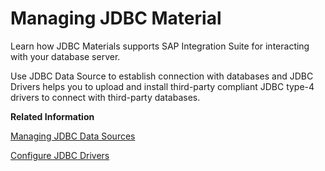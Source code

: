 <!-- loio32ee7cdff9e3492fa755338cadff14eb -->

# Managing JDBC Material

Learn how JDBC Materials supports SAP Integration Suite for interacting with your database server.

Use JDBC Data Source to establish connection with databases and JDBC Drivers helps you to upload and install third-party compliant JDBC type-4 drivers to connect with third-party databases.

**Related Information**  


[Managing JDBC Data Sources](managing-jdbc-data-sources-4c873fa.md "The JDBC Data Sources allows you to create and manage a cluster of artifact connections to interact with a database (DB). Each data source contains information on database type, and database-specific configuration parameters.")

[Configure JDBC Drivers](configure-jdbc-drivers-77c7d95.md "Learn how to upload and deploy JDBC type-4 compliant third-party drivers on SAP Integration Suite.")

